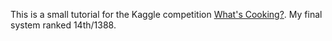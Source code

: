 This is a small tutorial for the Kaggle competition <a href="https://www.kaggle.com/c/whats-cooking">What's Cooking?</a>. My final system ranked 14th/1388.
